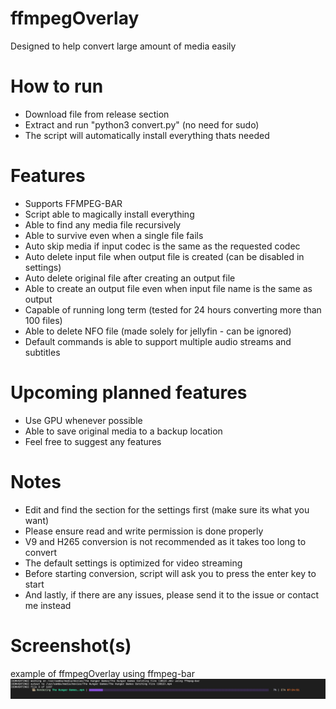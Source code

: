 # ffmpegOverlay
Designed to help convert large amount of media easily

# How to run
- Download file from release section
- Extract and run "python3 convert.py" (no need for sudo)
- The script will automatically install everything thats needed

# Features
- Supports FFMPEG-BAR
- Script able to magically install everything
- Able to find any media file recursively
- Able to survive even when a single file fails
- Auto skip media if input codec is the same as the requested codec
- Auto delete input file when output file is created (can be disabled in settings)
- Auto delete original file after creating an output file
- Able to create an output file even when input file name is the same as output
- Capable of running long term (tested for 24 hours converting more than 100 files)
- Able to delete NFO file (made solely for jellyfin - can be ignored)
- Default commands is able to support multiple audio streams and subtitles

# Upcoming planned features
- Use GPU whenever possible
- Able to save original media to a backup location
- Feel free to suggest any features

# Notes
- Edit and find the section for the settings first (make sure its what you want)
- Please ensure read and write permission is done properly
- V9 and H265 conversion is not recommended as it takes too long to convert
- The default settings is optimized for video streaming
- Before starting conversion, script will ask you to press the enter key to start
- And lastly, if there are any issues, please send it to the issue or contact me instead

# Screenshot(s)
example of ffmpegOverlay using ffmpeg-bar
![work](screenshot.png)
